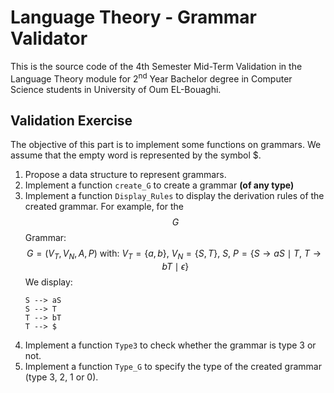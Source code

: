 # Language Theory - Grammar Validator
This is the source code of the 4th Semester Mid-Term Validation in the Language Theory module
for 2<sup>nd</sup> Year Bachelor degree in Computer Science students in University of Oum EL-Bouaghi.

## Validation Exercise
The objective of this part is to implement some functions on grammars. We assume that the empty word is represented by
the symbol $.
1. Propose a data structure to represent grammars.
2. Implement a function `create_G` to create a grammar **(of any type)**
3. Implement a function `Display_Rules` to display the derivation rules of the created grammar. For example, for the $$G$$ Grammar:
$$G = (V_T, V_N, A, P) \text{ with: } V_T = \{a, b\}, \ V_N = \{S, T\}, \ S, \ P = \{ S \rightarrow aS \mid T, \ T \rightarrow bT \mid \epsilon \}$$
We display:
    ```
    S --> aS
    S --> T
    T --> bT
    T --> $
    ```
4. Implement a function `Type3` to check whether the grammar is type 3 or not.
5. Implement a function `Type_G` to specify the type of the created grammar (type 3, 2, 1 or 0).